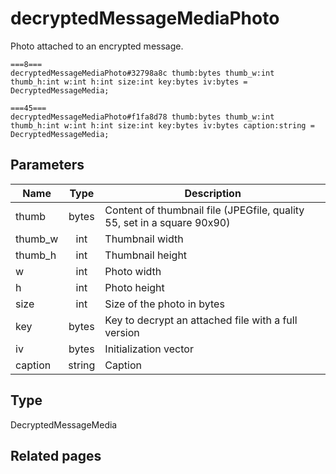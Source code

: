# decryptedMessageMediaPhoto
Photo attached to an encrypted message.

```
===8===
decryptedMessageMediaPhoto#32798a8c thumb:bytes thumb_w:int thumb_h:int w:int h:int size:int key:bytes iv:bytes = DecryptedMessageMedia;

===45===
decryptedMessageMediaPhoto#f1fa8d78 thumb:bytes thumb_w:int thumb_h:int w:int h:int size:int key:bytes iv:bytes caption:string = DecryptedMessageMedia;
```

## Parameters
| Name | Type | Description |
| ---- | :----: | ----------- |
| thumb | bytes | Content of thumbnail file (JPEGfile, quality 55, set in a square 90x90) |
| thumb_w | int | Thumbnail width |
| thumb_h | int | Thumbnail height |
| w | int | Photo width |
| h | int | Photo height |
| size | int | Size of the photo in bytes |
| key | bytes | Key to decrypt an attached file with a full version |
| iv | bytes | Initialization vector |
| caption | string | Caption |


## Type
DecryptedMessageMedia

## Related pages
